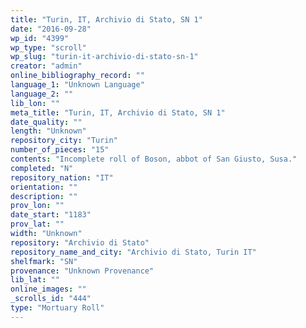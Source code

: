 ```yaml
---
title: "Turin, IT, Archivio di Stato, SN 1"
date: "2016-09-28"
wp_id: "4399"
wp_type: "scroll"
wp_slug: "turin-it-archivio-di-stato-sn-1"
creator: "admin"
online_bibliography_record: ""
language_1: "Unknown Language"
language_2: ""
lib_lon: ""
meta_title: "Turin, IT, Archivio di Stato, SN 1"
date_quality: ""
length: "Unknown"
repository_city: "Turin"
number_of_pieces: "15"
contents: "Incomplete roll of Boson, abbot of San Giusto, Susa."
completed: "N"
repository_nation: "IT"
orientation: ""
description: ""
prov_lon: ""
date_start: "1183"
prov_lat: ""
width: "Unknown"
repository: "Archivio di Stato"
repository_name_and_city: "Archivio di Stato, Turin IT"
shelfmark: "SN"
provenance: "Unknown Provenance"
lib_lat: ""
online_images: ""
_scrolls_id: "444"
type: "Mortuary Roll"
---
```



